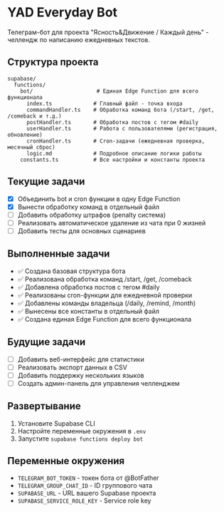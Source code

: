 # YAD Everyday Bot

Телеграм-бот для проекта "Ясность&Движение / Каждый день" - челлендж по написанию ежедневных текстов.

## Структура проекта

```
supabase/
  functions/
    bot/                    # Единая Edge Function для всего функционала
      index.ts             # Главный файл - точка входа
      commandHandler.ts    # Обработка команд бота (/start, /get, /comeback и т.д.)
      postHandler.ts       # Обработка постов с тегом #daily
      userHandler.ts       # Работа с пользователями (регистрация, обновление)
      cronHandler.ts       # Cron-задачи (ежедневная проверка, месячный сброс)
      logic.md             # Подробное описание логики работы
    constants.ts           # Все настройки и константы проекта
```

## Текущие задачи
- [x] Объединить bot и cron функции в одну Edge Function
- [x] Вынести обработку команд в отдельный файл
- [ ] Добавить обработку штрафов (penalty система)
- [ ] Реализовать автоматическое удаление из чата при 0 жизней
- [ ] Добавить тесты для основных сценариев

## Выполненные задачи
- ✅ Создана базовая структура бота
- ✅ Реализована обработка команд /start, /get, /comeback
- ✅ Добавлена обработка постов с тегом #daily
- ✅ Реализованы cron-функции для ежедневной проверки
- ✅ Добавлены команды владельца (/daily, /remind, /month)
- ✅ Вынесены все константы в отдельный файл
- ✅ Создана единая Edge Function для всего функционала

## Будущие задачи
- [ ] Добавить веб-интерфейс для статистики
- [ ] Реализовать экспорт данных в CSV
- [ ] Добавить поддержку нескольких языков
- [ ] Создать админ-панель для управления челленджем

## Развертывание

1. Установите Supabase CLI
2. Настройте переменные окружения в `.env`
3. Запустите `supabase functions deploy bot`

## Переменные окружения

- `TELEGRAM_BOT_TOKEN` - токен бота от @BotFather
- `TELEGRAM_GROUP_CHAT_ID` - ID группового чата
- `SUPABASE_URL` - URL вашего Supabase проекта
- `SUPABASE_SERVICE_ROLE_KEY` - Service role key
